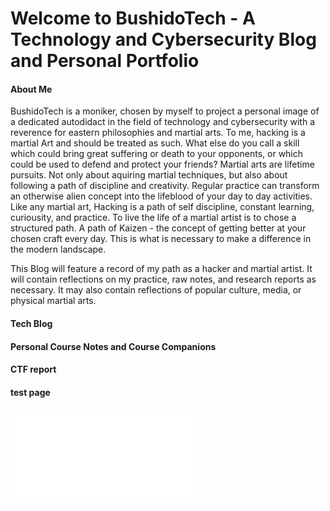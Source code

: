 # Welcome to BushidoTech - A Technology and Cybersecurity Blog and Personal Portfolio

#### About Me
BushidoTech is a moniker, chosen by myself to project a personal image of a dedicated autodidact in the field of technology and cybersecurity with a reverence for eastern philosophies and martial arts. To me, hacking is a martial Art and should be treated as such. What else do you call a skill which could bring great suffering or death to your opponents, or which could be used to defend and protect your friends? Martial arts are lifetime pursuits. Not only about aquiring martial techniques, but also about following a path of discipline and creativity. Regular practice can transform an otherwise alien concept into the lifeblood of your day to day activities. Like any martial art, Hacking is a path of self discipline, constant learning, curiousity, and practice. To live the life of a martial artist is to chose a structured path. A path of Kaizen - the concept of getting better at your chosen craft every day. This is what is necessary to make a difference in the modern landscape. 

This Blog will feature a record of my path as a hacker and martial artist. It will contain reflections on my practice, raw notes, and research reports as necessary. It may also contain reflections of popular culture, media, or physical martial arts. 

#### Tech Blog

#### Personal Course Notes and Course Companions

#### CTF report

#### test page
![](gitstatus.md)

